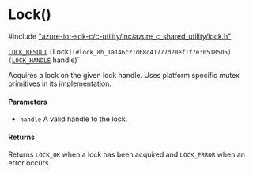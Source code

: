 # Lock()

\#include ["azure-iot-sdk-c/c-utility/inc/azure_c_shared_utility/lock.h"](../iot-c-ref-lock-h.md)  

[`LOCK_RESULT`](#lock_8h_1a0c50183ac9ba70b668f85ba07a52269c) `[`Lock`](#lock_8h_1a146c21d68c41777d20ef1f7e30518505)(`[`LOCK_HANDLE`](#lock_8h_1a83187a1340d2a8c817783e74f55d8281) handle)`

Acquires a lock on the given lock handle. Uses platform specific mutex primitives in its implementation.

#### Parameters
* `handle` A valid handle to the lock.

#### Returns
Returns `LOCK_OK` when a lock has been acquired and `LOCK_ERROR` when an error occurs.

